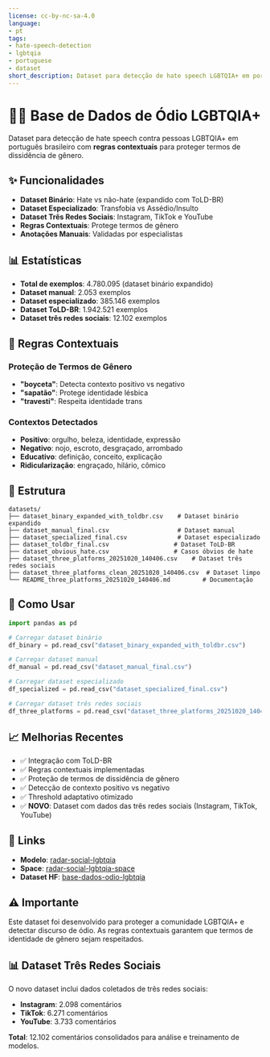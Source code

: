 ```yaml
---
license: cc-by-nc-sa-4.0
language:
- pt
tags:
- hate-speech-detection
- lgbtqia
- portuguese
- dataset
short_description: Dataset para detecção de hate speech LGBTQIA+ em português
---
```


# 🏳️‍🌈 Base de Dados de Ódio LGBTQIA+

Dataset para detecção de hate speech contra pessoas LGBTQIA+ em português brasileiro com **regras contextuais** para proteger termos de dissidência de gênero.

## ✨ Funcionalidades

- **Dataset Binário**: Hate vs não-hate (expandido com ToLD-BR)
- **Dataset Especializado**: Transfobia vs Assédio/Insulto
- **Dataset Três Redes Sociais**: Instagram, TikTok e YouTube
- **Regras Contextuais**: Protege termos de gênero
- **Anotações Manuais**: Validadas por especialistas

## 📊 Estatísticas

- **Total de exemplos**: 4.780.095 (dataset binário expandido)
- **Dataset manual**: 2.053 exemplos
- **Dataset especializado**: 385.146 exemplos
- **Dataset ToLD-BR**: 1.942.521 exemplos
- **Dataset três redes sociais**: 12.102 exemplos

## 🎯 Regras Contextuais

### Proteção de Termos de Gênero
- **"boyceta"**: Detecta contexto positivo vs negativo
- **"sapatão"**: Protege identidade lésbica
- **"travesti"**: Respeita identidade trans

### Contextos Detectados
- **Positivo**: orgulho, beleza, identidade, expressão
- **Negativo**: nojo, escroto, desgraçado, arrombado
- **Educativo**: definição, conceito, explicação
- **Ridicularização**: engraçado, hilário, cômico

## 📁 Estrutura

```
datasets/
├── dataset_binary_expanded_with_toldbr.csv    # Dataset binário expandido
├── dataset_manual_final.csv                   # Dataset manual
├── dataset_specialized_final.csv              # Dataset especializado
├── dataset_toldbr_final.csv                  # Dataset ToLD-BR
├── dataset_obvious_hate.csv                  # Casos óbvios de hate
├── dataset_three_platforms_20251020_140406.csv    # Dataset três redes sociais
├── dataset_three_platforms_clean_20251020_140406.csv  # Dataset limpo
└── README_three_platforms_20251020_140406.md         # Documentação
```

## 🚀 Como Usar

```python
import pandas as pd

# Carregar dataset binário
df_binary = pd.read_csv("dataset_binary_expanded_with_toldbr.csv")

# Carregar dataset manual
df_manual = pd.read_csv("dataset_manual_final.csv")

# Carregar dataset especializado
df_specialized = pd.read_csv("dataset_specialized_final.csv")

# Carregar dataset três redes sociais
df_three_platforms = pd.read_csv("dataset_three_platforms_20251020_140406.csv")
```

## 📈 Melhorias Recentes

- ✅ Integração com ToLD-BR
- ✅ Regras contextuais implementadas
- ✅ Proteção de termos de dissidência de gênero
- ✅ Detecção de contexto positivo vs negativo
- ✅ Threshold adaptativo otimizado
- ✅ **NOVO**: Dataset com dados das três redes sociais (Instagram, TikTok, YouTube)

## 🔗 Links

- **Modelo**: [radar-social-lgbtqia](https://huggingface.co/Veronyka/radar-social-lgbtqia)
- **Space**: [radar-social-lgbtqia-space](https://huggingface.co/spaces/Veronyka/radar-social-lgbtqia-space)
- **Dataset HF**: [base-dados-odio-lgbtqia](https://huggingface.co/datasets/Veronyka/base-dados-odio-lgbtqia)

## ⚠️ Importante

Este dataset foi desenvolvido para proteger a comunidade LGBTQIA+ e detectar discurso de ódio. As regras contextuais garantem que termos de identidade de gênero sejam respeitados.

## 📊 Dataset Três Redes Sociais

O novo dataset inclui dados coletados de três redes sociais:
- **Instagram**: 2.098 comentários
- **TikTok**: 6.271 comentários  
- **YouTube**: 3.733 comentários

**Total**: 12.102 comentários consolidados para análise e treinamento de modelos.